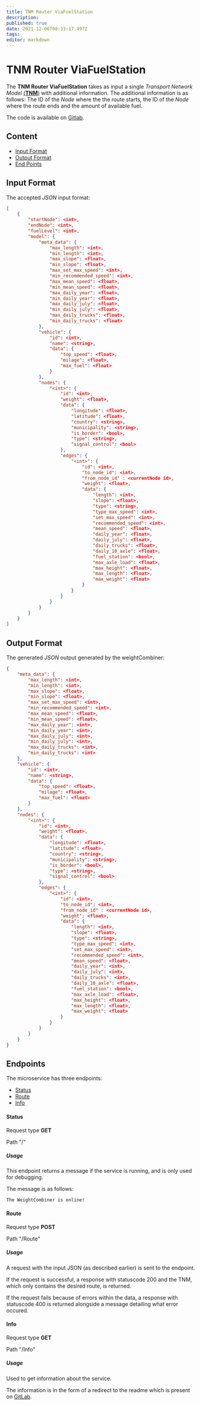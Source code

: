 ```yaml
---
title: TNM Router ViaFuelStation
description: 
published: true
date: 2021-12-06T08:33:17.497Z
tags: 
editor: markdown
---
```


# TNM Router ViaFuelStation
The **TNM Router ViaFuelStation** takes as input a single _Transport Network Model_ [(**TNM**)](https://wiki.astep-dev.cs.aau.dk/rfc/0020) with additional information. The additional information is as follows: The ID of the _Node_ where the the route starts, the ID of the _Node_ where the route ends and the amount of available fuel.

The code is available on [Gitlab](https://daisy-git.cs.aau.dk/astep-2021/tnmrouterviafuelstation2021).


## Content 
- [Input Format](#input-format)
- [Output Format](#output-format)
- [End Points](#endpoints)


## Input Format
The accepted _JSON_ input format:

```json
[
    {
        "startNode": <int>,
        "endNode": <int>,
        "fuelLevel": <int>,
        "model": {
            "meta_data": {
                "max_length": <int>,
                "min_length": <int>,
                "max_slope": <float>,
                "min_slope": <float>,
                "max_set_max_speed": <int>,
                "min_recommended_speed": <int>,
                "max_mean_speed": <float>,
                "min_mean_speed": <float>,
                "max_daily_year": <float>,
                "min_daily_year": <float>,
                "max_daily_july": <float>,
                "min_daily_july": <float>,
                "max_daily_trucks": <float>,
                "min_daily_trucks": <float>
            },
            "vehicle": {
                "id": <int>,
                "name": <string>,
                "data": {
                    "top_speed": <float>,
                    "milage": <float>,
                    "max_fuel": <float>
                }
            },
            "nodes": {
                "<int>": {
                    "id": <int>,
                    "weight": <float>,
                    "data": {
                        "longitude": <float>,
                        "latitude": <float>,
                        "country": <string>,
                        "municipality": <string>,
                        "is_border": <bool>,
                        "type": <string>,
                        "signal_control": <bool>
                    },
                    "edges": {
                        "<int>": {
                            "id": <int>,
                            "to_node_id": <int>,
                            "from_node_id" : <currentNode id>,
                            "weight": <float>,
                            "data": {
                                "length": <int>,
                                "slope": <float>,
                                "type": <string>,
                                "type_max_speed": <int>,
                                "set_max_speed": <int>,
                                "recommended_speed": <int>,
                                "mean_speed": <float>,
                                "daily_year": <float>,
                                "daily_july": <float>,
                                "daily_trucks": <float>,
                                "daily_10_axle": <float>,
                                "fuel_station": <bool>,
                                "max_axle_load": <float>,
                                "max_height": <float>,
                                "max_length": <float>,
                                "max_weight": <float>
                            }
                        }
                    }
                }
            }
        }
    }
]
```


## Output Format
The generated _JSON_ output generated by the weightCombiner:
```json
{
    "meta_data": {
        "max_length": <int>,
        "min_length": <int>,
        "max_slope": <float>,
        "min_slope": <float>,
        "max_set_max_speed": <int>,
        "min_recommended_speed": <int>,
        "max_mean_speed": <float>,
        "min_mean_speed": <float>,
        "max_daily_year": <int>,
        "min_daily_year": <int>,
        "max_daily_july": <int>,
        "min_daily_july": <int>,
        "max_daily_trucks": <int>,
        "min_daily_trucks": <int>
    },
    "vehicle": {
        "id": <int>,
        "name": <string>,
        "data": {
            "top_speed": <float>,
            "milage": <float>,
            "max_fuel": <float>
        }
    },
    "nodes": {
        "<int>": {
            "id": <int>,
            "weight": <float>,
            "data": {
                "longitude": <float>,
                "latitude": <float>,
                "country": <string>,
                "municipality": <string>,
                "is_border": <bool>,
                "type": <string>,
                "signal_control": <bool>
            },
            "edges": {
                "<int>": {
                    "id": <int>,
                    "to_node_id": <int>,
                    "from_node_id" : <currentNode id>,
                    "weight": <float>,
                    "data": {
                        "length": <int>,
                        "slope": <float>,
                        "type": <string>,
                        "type_max_speed": <int>,
                        "set_max_speed": <int>,
                        "recommended_speed": <int>,
                        "mean_speed": <float>,
                        "daily_year": <int>,
                        "daily_july": <int>,
                        "daily_trucks": <int>,
                        "daily_10_axle": <float>,
                        "fuel_station": <bool>,
                        "max_axle_load": <float>,
                        "max_height": <float>,
                        "max_length": <float>,
                        "max_weight": <float>
                    }
                }
            }
        }
    }
}
```


## Endpoints
The microservice has three endpoints:
- [Status](#Status)
- [Route](#Route)
- [Info](#Info)


#### Status
Request type **GET**

Path "/"

##### Usage
This endpoint returns a message if the service is running, and is only used for debugging.

The message is as follows:
```
The WeightCombiner is online!
```


#### Route
Request type **POST**

Path "/Route"

##### Usage
A request with the input JSON (as described earlier) is sent to the endpoint.

If the request is successful, a response with statuscode 200 and the TNM, which only contains the desired route, is returned.

If the request fails because of errors within the data, a response with statuscode 400 is returned alongside a message detailing what error occured.

#### Info
Request type **GET**

Path "/Info"

##### Usage
Used to get information about the service.

The information is in the form of a redirect to the readme which is present on [GitLab](https://daisy-git.cs.aau.dk/astep-2021/tnmrouterviafuelstation2021/-/blob/master/README.md).
